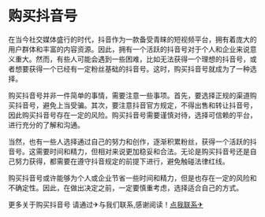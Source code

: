 # 购买抖音号

在当今社交媒体盛行的时代，抖音作为一款备受青睐的短视频平台，拥有着庞大的用户群体和丰富的内容资源。因此，拥有一个活跃的抖音号对于个人和企业来说意义重大。然而，有些人可能会遇到一些困难，比如无法获得一个理想的抖音号，或者想要获得一个已经有一定粉丝基础的抖音号。这时，购买抖音号就成为了一种选择。

购买抖音号并非一件简单的事情，需要注意一些事项。首先，要选择正规的渠道购买抖音号，避免上当受骗。其次，要注意抖音官方规定，不得出售和转让抖音号，因此购买抖音号存在一定的风险。购买抖音号需要谨慎对待，选择可信赖的平台，进行充分的了解和沟通。

当然，也有一些人选择通过自己的努力和创作，逐渐积累粉丝，获得一个活跃的抖音号。这需要时间和精力，但相对来说更加稳妥和合法。无论是购买抖音号还是自己努力获得，都需要在遵守抖音规定的前提下进行，避免触碰法律红线。

购买抖音号或许能够为个人或企业节省一些时间和精力，但是也存在一定的风险和不确定性。因此，在做出决定之前，一定要慎重考虑，选择适合自己的方式。

更多关于购买抖音号 请通过✈与我们联系,感谢阅读！[点我联系✈](https://app.G208.com)